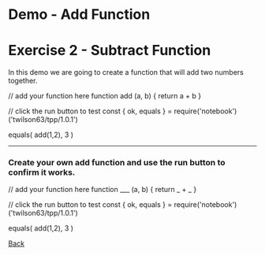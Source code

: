 # Demo - Add Function

# Exercise 2 - Subtract Function

In this demo we are going to create a function that will add two numbers together.

<script src="https://embed.tonicdev.com" data-element-id="my-element"></script>

<!-- anywhere else on your page -->
<div id="my-element">
// add your function here
function add (a, b) {
  return a + b
}

// click the run button to test
const { ok, equals } = require('notebook')('twilson63/tpp/1.0.1')

equals(
  add(1,2),
  3
)
</div>

---

### Create your own add function and use the run button to confirm it works.

<script src="https://embed.tonicdev.com" data-element-id="my-element2"></script>

<!-- anywhere else on your page -->
<div id="my-element2">
// add your function here
function ___ (a, b) {
  return _ + _
}

// click the run button to test
const { ok, equals } = require('notebook')('twilson63/tpp/1.0.1')

equals(
  add(1,2),
  3
)
</div>

[Back](/functions)
